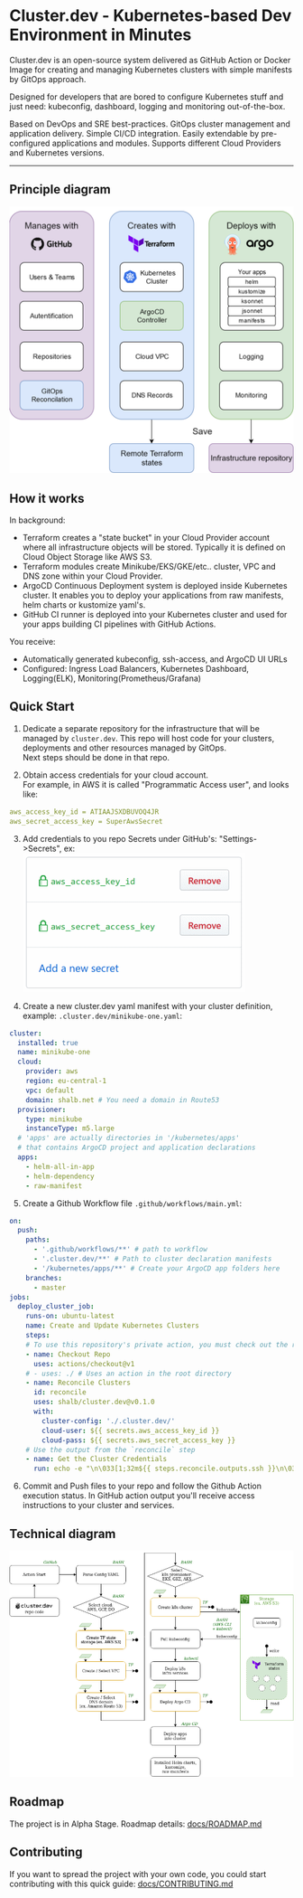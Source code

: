 # Cluster.dev - Kubernetes-based Dev Environment in Minutes

Cluster.dev is an open-source system delivered as GitHub Action or Docker Image for creating and managing Kubernetes clusters with simple manifests by GitOps approach.

Designed for developers that are bored to configure Kubernetes stuff and just need: kubeconfig, dashboard, logging and monitoring out-of-the-box.

Based on DevOps and SRE best-practices. GitOps cluster management and application delivery. Simple CI/CD integration. Easily extendable by pre-configured applications and modules. Supports different Cloud Providers and Kubernetes versions.

----

## Principle diagram

![cluster.dev diagram](docs/images/cluster-dev-diagram.png)


## How it works

In background:

- Terraform creates a "state bucket" in your Cloud Provider account where all infrastructure objects will be stored. Typically it is defined on Cloud Object Storage like AWS S3.
- Terraform modules create Minikube/EKS/GKE/etc.. cluster, VPC and DNS zone within your Cloud Provider.
- ArgoCD Continuous Deployment system is deployed inside Kubernetes cluster. It enables you to deploy your applications from raw manifests, helm charts or kustomize yaml's.
- GitHub CI runner is deployed into your Kubernetes cluster and used for your apps building CI pipelines with GitHub Actions.

You receive:

- Automatically generated kubeconfig, ssh-access, and ArgoCD UI URLs
- Configured: Ingress Load Balancers, Kubernetes Dashboard, Logging(ELK), Monitoring(Prometheus/Grafana)

## Quick Start

1. Dedicate a separate repository for the infrastructure that will be managed by `cluster.dev`. This repo will host code for your clusters, deployments and other resources managed by GitOps.  
Next steps should be done in that repo.

2. Obtain access credentials for your cloud account.  
For example, in AWS it is called "Programmatic Access user", and looks like:

```yaml
aws_access_key_id = ATIAAJSXDBUVOQ4JR
aws_secret_access_key = SuperAwsSecret
```

3. Add credentials to you repo Secrets under GitHub's: "Settings->Secrets", ex:
 ![GitHub Secrets](docs/images/gh-secrets.png)

4. Create a new cluster.dev yaml manifest with your cluster definition, example: `.cluster.dev/minikube-one.yaml`:

```yaml
cluster:
  installed: true
  name: minikube-one
  cloud:
    provider: aws
    region: eu-central-1
    vpc: default
    domain: shalb.net # You need a domain in Route53
  provisioner:
    type: minikube
    instanceType: m5.large
  # 'apps' are actually directories in '/kubernetes/apps'
  # that contains ArgoCD project and application declarations
  apps:
    - helm-all-in-app
    - helm-dependency
    - raw-manifest
```

5. Create a Github Workflow file `.github/workflows/main.yml`:

```yaml
on:
  push:
    paths:
      - '.github/workflows/**' # path to workflow
      - '.cluster.dev/**' # Path to cluster declaration manifests
      - '/kubernetes/apps/**' # Create your ArgoCD app folders here
    branches:
      - master
jobs:
  deploy_cluster_job:
    runs-on: ubuntu-latest
    name: Create and Update Kubernetes Clusters
    steps:
    # To use this repository's private action, you must check out the repository
    - name: Checkout Repo
      uses: actions/checkout@v1
    # - uses: ./ # Uses an action in the root directory
    - name: Reconcile Clusters
      id: reconcile
      uses: shalb/cluster.dev@v0.1.0
      with:
        cluster-config: './.cluster.dev/'
        cloud-user: ${{ secrets.aws_access_key_id }}
        cloud-pass: ${{ secrets.aws_secret_access_key }}
    # Use the output from the `reconcile` step
    - name: Get the Cluster Credentials
      run: echo -e "\n\033[1;32m${{ steps.reconcile.outputs.ssh }}\n\033[1;32m${{ steps.reconcile.outputs.kubeconfig }}\n\033[1;32m${{ steps.reconcile.outputs.argocd }}"
```

6. Commit and Push files to your repo and follow the Github Action execution status. In GitHub action output you'll receive access instructions to your cluster and services.

## Technical diagram

![cluster.dev technical diagram](docs/images/cluster-dev-technical-diagram.png)


## Roadmap

The project is in Alpha Stage. Roadmap details: [docs/ROADMAP.md](docs/ROADMAP.md)

## Contributing

If you want to spread the project with your own code, you could start contributing with this quick guide: [docs/CONTRIBUTING.md](docs/CONTRIBUTING.md)
